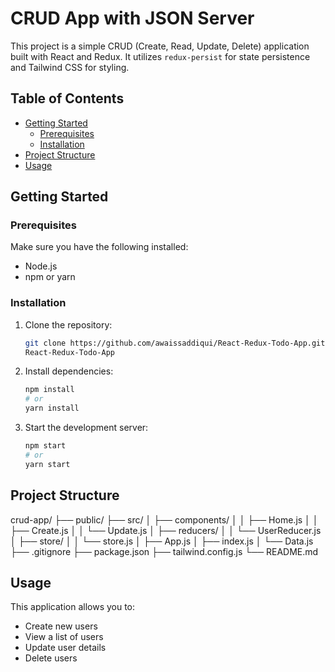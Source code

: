 # CRUD App with JSON Server

This project is a simple CRUD (Create, Read, Update, Delete) application built with React and Redux. It utilizes `redux-persist` for state persistence and Tailwind CSS for styling.

## Table of Contents

- [Getting Started](#getting-started)
  - [Prerequisites](#prerequisites)
  - [Installation](#installation)
- [Project Structure](#project-structure)
- [Usage](#usage)

## Getting Started

### Prerequisites

Make sure you have the following installed:

- Node.js
- npm or yarn

### Installation

1. Clone the repository:
    ```bash
    git clone https://github.com/awaissaddiqui/React-Redux-Todo-App.git
    React-Redux-Todo-App
    ```

2. Install dependencies:
    ```bash
    npm install
    # or
    yarn install
    ```

3. Start the development server:
    ```bash
    npm start
    # or
    yarn start
    ```

## Project Structure

crud-app/
├── public/
├── src/
│ ├── components/
│ │ ├── Home.js
│ │ ├── Create.js
│ │ └── Update.js
│ ├── reducers/
│ │ └── UserReducer.js
│ ├── store/
│ │ └── store.js
│ ├── App.js
│ ├── index.js
│ └── Data.js
├── .gitignore
├── package.json
├── tailwind.config.js
└── README.md

## Usage

This application allows you to:

- Create new users
- View a list of users
- Update user details
- Delete users